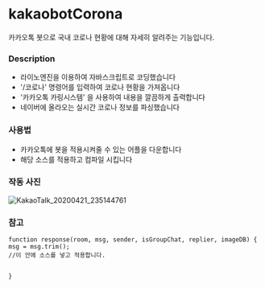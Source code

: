 # kakaobotCorona
카카오톡 봇으로 국내 코로나 현황에 대해 자세히 알려주는 기능입니다.

### Description
- 라이노엔진을 이용하여 자바스크립트로 코딩했습니다
- '/코로나' 명령어를 입력하여 코로나 현황을 가져옵니다
- '카카오톡 카링시스템' 을 사용하여 내용을 깔끔하게 출력합니다
- 네이버에 올라오는 실시간 코로나 정보를 파싱했습니다


### 사용법
- 카카오톡에 봇을 적용시켜줄 수 있는 어플을 다운합니다
- 해당 소스를 적용하고 컴파일 시킵니다

### 작동 사진
![KakaoTalk_20200421_235144761](https://user-images.githubusercontent.com/47922058/79881191-dded5480-842b-11ea-9cce-dfadbd2547ce.jpg)

### 참고
```
function response(room, msg, sender, isGroupChat, replier, imageDB) {
msg = msg.trim();
//이 안에 소스를 넣고 적용합니다.


}
```
